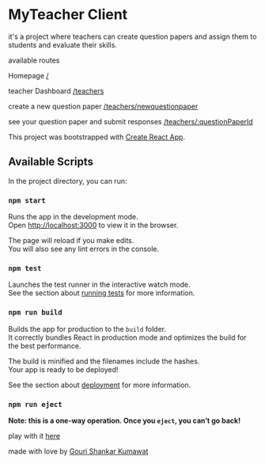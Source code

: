 # MyTeacher Client

it's a project where teachers can create question papers and assign them to students and evaluate their skills.

available routes

Homepage [/](http://myteacher.ap-south-1.elasticbeanstalk.com)

teacher Dashboard [/teachers](http://myteacher.ap-south-1.elasticbeanstalk.com/teachers)

create a new question paper [/teachers/newquestionpaper](http://myteacher.ap-south-1.elasticbeanstalk.com/teachers/newquestionpaper)

see your question paper and submit responses [/teachers/:questionPaperId](http://myteacher.ap-south-1.elasticbeanstalk.com/teachers/questionPaperId)

This project was bootstrapped with [Create React App](https://github.com/facebook/create-react-app).

## Available Scripts

In the project directory, you can run:

### `npm start`

Runs the app in the development mode.<br>
Open [http://localhost:3000](http://localhost:3000) to view it in the browser.

The page will reload if you make edits.<br>
You will also see any lint errors in the console.

### `npm test`

Launches the test runner in the interactive watch mode.<br>
See the section about [running tests](https://facebook.github.io/create-react-app/docs/running-tests) for more information.

### `npm run build`

Builds the app for production to the `build` folder.<br>
It correctly bundles React in production mode and optimizes the build for the best performance.

The build is minified and the filenames include the hashes.<br>
Your app is ready to be deployed!

See the section about [deployment](https://facebook.github.io/create-react-app/docs/deployment) for more information.

### `npm run eject`

**Note: this is a one-way operation. Once you `eject`, you can’t go back!**

play with it [here](http://myteacher.ap-south-1.elasticbeanstalk.com/teachers/newquestionpaper)

made with love by [Gouri Shankar Kumawat](http://gskumawat.me)
